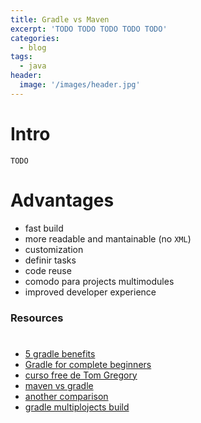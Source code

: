 ```yaml
---
title: Gradle vs Maven
excerpt: 'TODO TODO TODO TODO TODO'
categories:
  - blog
tags:
  - java
header:
  image: '/images/header.jpg'
---
```


# Intro

`TODO`

# Advantages

- fast build
- more readable and mantainable (no `XML`)
- customization
- definir tasks
- code reuse
- comodo para projects multimodules
- improved developer experience

### Resources
#
###

- [5 gradle benefits](https://www.youtube.com/watch?v=NTnJwQbxRss)
- [Gradle for complete beginners](https://www.youtube.com/watch?v=-dtcEMLNmn0)
- [curso free de Tom Gregory](https://learn.tomgregory.com/courses/get-going-with-gradle?utm_source=youtube.com&utm_medium=referral&utm_campaign=ggwg&utm_term=NTnJwQbxRss&utm_content=description)
- [maven vs gradle](https://tomgregory.com/maven-vs-gradle-comparison/)
- [another comparison](https://tomgregory.com/top-gradle-benefits-over-maven/)
- [gradle multiplojects build](https://www.youtube.com/watch?v=c4b2Qio9OOQ)